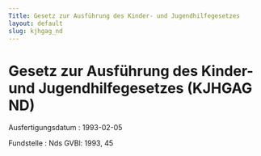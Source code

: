 ```yaml
---
Title: Gesetz zur Ausführung des Kinder- und Jugendhilfegesetzes
layout: default
slug: kjhgag_nd
---
```


# Gesetz zur Ausführung des Kinder- und Jugendhilfegesetzes (KJHGAG ND)

Ausfertigungsdatum
:   1993-02-05

Fundstelle
:   Nds GVBl: 1993, 45

